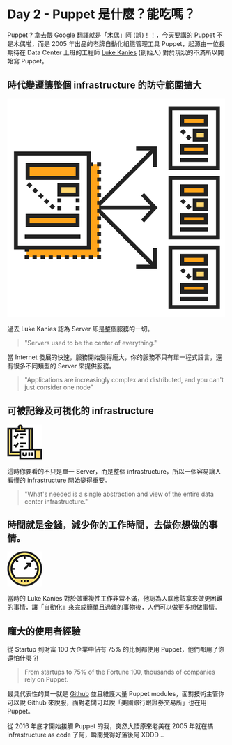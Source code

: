 # Day 2 - Puppet 是什麼？能吃嗎？

Puppet ? 拿去餵 Google 翻譯就是「木偶」阿 (誤)！！，今天要講的 Puppet 不是木偶啦，而是 2005 年出品的老牌自動化組態管理工具 Puppet，起源由一位長期待在 Data Center 上班的工程師 [Luke Kanies][luke-kanles] (創始人) 對於現狀的不滿所以開始寫 Puppet。 

## 時代變遷讓整個 infrastructure 的防守範圍擴大

![puppet-file-checkmark](../images/capabilities.png)

過去 Luke Kanies 認為 Server 即是整個服務的一切。

> "Servers used to be the center of everything."

當 Internet 發展的快速，服務開始變得龐大，你的服務不只有單一程式語言，還有很多不同類型的 Server 來提供服務。

> "Applications are increasingly complex and distributed, and you can't just consider one node"

## 可被記錄及可視化的 infrastructure

![puppet-audtability](../images/puppet-audtability.png)

這時你要看的不只是單一 Server，而是整個 infrastructure，所以一個容易讓人看懂的 infrastructure 開始變得重要。

> "What's needed is a single abstraction and view of the entire data center infrastructure."

## 時間就是金錢，減少你的工作時間，去做你想做的事情。

![puppet-speed](../images/puppet-speed.png)

當時的 Luke Kanies 對於做重複性工作非常不滿，他認為人腦應該拿來做更困難的事情，讓「自動化」來完成簡單且過雜的事物後，人們可以做更多想做事情。

## 龐大的使用者經驗

從 Startup 到財富 100 大企業中佔有 75% 的比例都使用 Puppet，他們都用了你還怕什麼 ?!

> From startups to 75% of the Fortune 100, thousands of companies rely on Puppet.

最具代表性的其一就是 [Github](https://github.com) 並且維護大量 Puppet modules，面對技術主管你可以說 Github 來說服，面對老闆可以說「美國銀行跟證券交易所」也在用 Puppet。

從 2016 年底才開始接觸 Puppet 的我，突然大悟原來老美在 2005 年就在搞 infrastructure as code 了阿，瞬間覺得好落後阿 XDDD ..

[luke-kanles]: https://puppet.com/company/leadership/luke-kanies